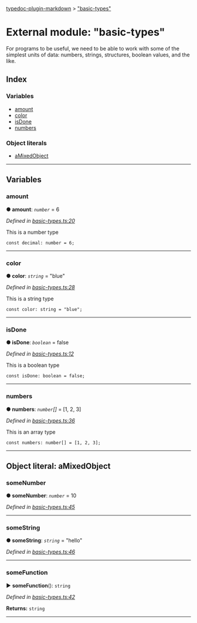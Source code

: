 [typedoc-plugin-markdown](../README.md) > ["basic-types"](../modules/_basic_types_.md)



# External module: "basic-types"


For programs to be useful, we need to be able to work with some of the simplest units of data:
numbers, strings, structures, boolean values, and the like.

## Index

### Variables

* [amount](_basic_types_.md#amount)
* [color](_basic_types_.md#color)
* [isDone](_basic_types_.md#isdone)
* [numbers](_basic_types_.md#numbers)


### Object literals

* [aMixedObject](_basic_types_.md#amixedobject)



---
## Variables
<a id="amount"></a>

###  amount

**●  amount**:  *`number`*  = 6

*Defined in [basic-types.ts:20](https://github.com/tgreyuk/typedoc-plugin-markdown/blob/master/tests/src/basic-types.ts#L20)*



This is a number type
```
const decimal: number = 6;
```




___

<a id="color"></a>

###  color

**●  color**:  *`string`*  = "blue"

*Defined in [basic-types.ts:28](https://github.com/tgreyuk/typedoc-plugin-markdown/blob/master/tests/src/basic-types.ts#L28)*



This is a string type
```
const color: string = "blue";
```




___

<a id="isdone"></a>

###  isDone

**●  isDone**:  *`boolean`*  = false

*Defined in [basic-types.ts:12](https://github.com/tgreyuk/typedoc-plugin-markdown/blob/master/tests/src/basic-types.ts#L12)*



This is a boolean type
```
const isDone: boolean = false;
```




___

<a id="numbers"></a>

###  numbers

**●  numbers**:  *`number`[]*  =  [1, 2, 3]

*Defined in [basic-types.ts:36](https://github.com/tgreyuk/typedoc-plugin-markdown/blob/master/tests/src/basic-types.ts#L36)*



This is an array type
```
const numbers: number[] = [1, 2, 3];
```




___


<a id="amixedobject"></a>

## Object literal: aMixedObject

<a id="amixedobject.somenumber"></a>

###  someNumber

**●  someNumber**:  *`number`*  = 10

*Defined in [basic-types.ts:45](https://github.com/tgreyuk/typedoc-plugin-markdown/blob/master/tests/src/basic-types.ts#L45)*





___
<a id="amixedobject.somestring"></a>

###  someString

**●  someString**:  *`string`*  = "hello"

*Defined in [basic-types.ts:46](https://github.com/tgreyuk/typedoc-plugin-markdown/blob/master/tests/src/basic-types.ts#L46)*





___
<a id="amixedobject.somefunction"></a>

###  someFunction

► **someFunction**(): `string`




*Defined in [basic-types.ts:42](https://github.com/tgreyuk/typedoc-plugin-markdown/blob/master/tests/src/basic-types.ts#L42)*





**Returns:** `string`





___


